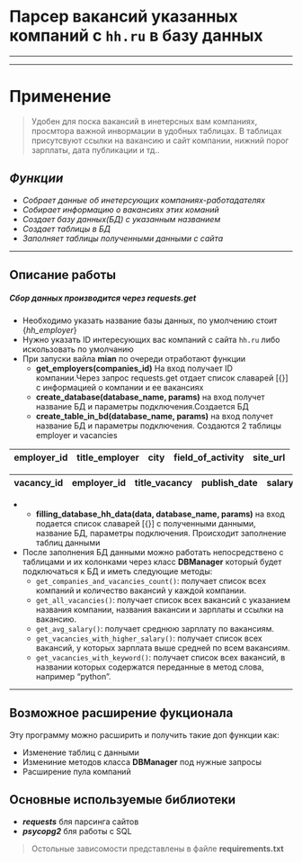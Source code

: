 # __Парсер вакансий указанных компаний с `hh.ru` в базу данных__
___
___
# Применение 
> Удобен для поска вакансий в инетерсных вам компаниях, просмтора важной инвормации в удобных таблицах. В таблицах присутсвуют ссылки на вакансию и сайт компании, нижний порог зарплаты, дата публикации и тд..
## ___Функции___
- _Собрает данные об инетерсующих компаниях-работадателях_
- _Собирает информацию о вакансиях этих команий_
- _Создает базу данных(БД) с указанным названием_
- _Создает таблицы в БД_
- _Заполняет таблицы полученными данными с сайта_
___

## Описание работы 
##### Сбор данных производится через requests.get

- Необходимо указать название базы данных, по умолчению стоит {_hh_employer_}
- Нужно указать ID интересующих вас компаний с сайта `hh.ru` либо искользовать по умолчанию
- При запуски вайла __mian__ по очереди отработают функции
    - __get_employers(companies_id)__ На вход получает ID компании.Через запрос requests.get отдает список славарей [{}] с информацией о компании и ее вакансиях 
    - __create_database(database_name, params)__ на вход получет название БД и параметры подключения.Создается БД
    - __create_table_in_bd(database_name, params)__ на вход получет название БД и параметры подключения. Создаются 2 таблицы employer и vacancies

| employer_id | title_employer | city | field_of_activity | site_url |
| ------ | ------ |------ |------ |------ |

| vacancy_id | employer_id | title_vacancy | publish_date | salary_from | currency | vacancy_url |
| ------ | ------ | ------ | ------ | ------ | ------ | ------ |
- 
    -  __filling_database_hh_data(data, database_name, params)__ на вход подается список славарей [{}] с полученными данными, название БД, параметры подключения. Происходит заполнение таблиц данными 
- После заполнения БД данными можно работать непосредствено с таблицами и их колонками через класс __DBManager__ который будет подключаться к БД и иметь следующие методы:
    - `get_companies_and_vacancies_count()`: получает список всех компаний и количество вакансий у каждой компании.
    - `get_all_vacancies()`: получает список всех вакансий с указанием названия компании, названия вакансии и зарплаты и ссылки на вакансию.
    - `get_avg_salary()`: получает среднюю зарплату по вакансиям.
    - `get_vacancies_with_higher_salary()`: получает список всех вакансий, у которых зарплата выше средней по всем вакансиям.
    - `get_vacancies_with_keyword()`: получает список всех вакансий, в названии которых содержатся переданные в метод слова, например “python”.
___

## Возможное расширение фукционала 

Эту программу можно расширить и получить такие доп функции как:

- Изменение таблиц с данными  
- Измениние методов класса __DBManager__ под нужные запросы
- Расширение пула компаний

## Основные используемые библиотеки
* ___requests___ бля парсинга сайтов
* ___psycopg2___ бля работы с SQL
> Остольные зависомости представлены в файле __requirements.txt__
